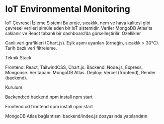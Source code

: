 # IoT Environmental Monitoring
IoT Çevresel İzleme Sistemi
Bu proje, sıcaklık, nem ve hava kalitesi gibi çevresel verileri simüle eden bir IoT sistemidir. Veriler MongoDB Atlas’ta saklanır ve React tabanlı bir dashboard’da görselleştirilir.
Özellikler

Canlı veri grafikleri (Chart.js).
Eşik aşımı uyarıları (örneğin, sıcaklık > 30°C).
Tarih bazlı veri filtreleme.

Teknik Stack

Frontend: React, TailwindCSS, Chart.js.
Backend: Node.js, Express, Mongoose.
Veritabanı: MongoDB Atlas.
Deploy: Vercel (frontend), Render (backend).

Kurulum

Backend:cd backend
npm install
npm start


Frontend:cd frontend
npm install
npm start


MongoDB Atlas bağlantısını backend/index.js dosyasında yapılandırın.


 
 
